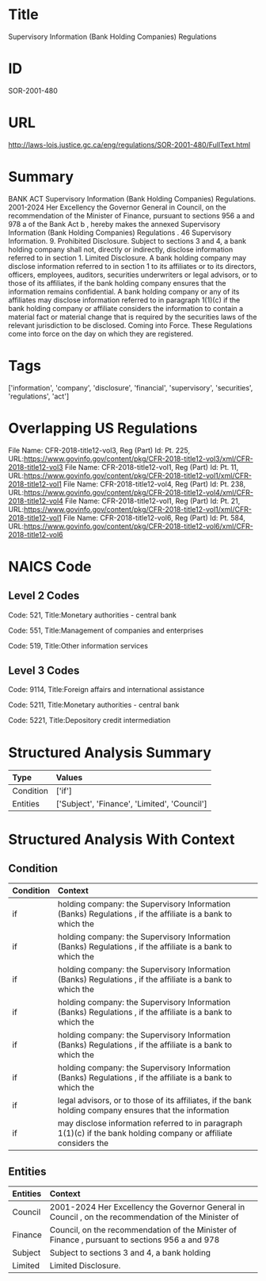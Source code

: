 # Title
Supervisory Information (Bank Holding Companies) Regulations


# ID
SOR-2001-480

# URL
http://laws-lois.justice.gc.ca/eng/regulations/SOR-2001-480/FullText.html


# Summary
BANK ACT Supervisory Information (Bank Holding Companies) Regulations.
2001-2024 Her Excellency the Governor General in Council, on the recommendation of the Minister of Finance, pursuant to sections 956 a  and 978 a  of the  Bank Act b , hereby makes the annexed  Supervisory Information (Bank Holding Companies) Regulations .
46 Supervisory Information.
9. Prohibited Disclosure.
Subject to sections 3 and 4, a bank holding company shall not, directly or indirectly, disclose information referred to in section 1.
Limited Disclosure.
A bank holding company may disclose information referred to in section 1 to its affiliates or to its directors, officers, employees, auditors, securities underwriters or legal advisors, or to those of its affiliates, if the bank holding company ensures that the information remains confidential.
A bank holding company or any of its affiliates may disclose information referred to in paragraph 1(1)(c) if the bank holding company or affiliate considers the information to contain a material fact or material change that is required by the securities laws of the relevant jurisdiction to be disclosed.
Coming into Force.
These Regulations come into force on the day on which they are registered.


# Tags
['information', 'company', 'disclosure', 'financial', 'supervisory', 'securities', 'regulations', 'act']


# Overlapping US Regulations
File Name: CFR-2018-title12-vol3, Reg (Part) Id: Pt. 225, URL:https://www.govinfo.gov/content/pkg/CFR-2018-title12-vol3/xml/CFR-2018-title12-vol3
File Name: CFR-2018-title12-vol1, Reg (Part) Id: Pt. 11, URL:https://www.govinfo.gov/content/pkg/CFR-2018-title12-vol1/xml/CFR-2018-title12-vol1
File Name: CFR-2018-title12-vol4, Reg (Part) Id: Pt. 238, URL:https://www.govinfo.gov/content/pkg/CFR-2018-title12-vol4/xml/CFR-2018-title12-vol4
File Name: CFR-2018-title12-vol1, Reg (Part) Id: Pt. 21, URL:https://www.govinfo.gov/content/pkg/CFR-2018-title12-vol1/xml/CFR-2018-title12-vol1
File Name: CFR-2018-title12-vol6, Reg (Part) Id: Pt. 584, URL:https://www.govinfo.gov/content/pkg/CFR-2018-title12-vol6/xml/CFR-2018-title12-vol6



# NAICS Code
## Level 2 Codes
Code: 521, Title:Monetary authorities - central bank

Code: 551, Title:Management of companies and enterprises

Code: 519, Title:Other information services




## Level 3 Codes
Code: 9114, Title:Foreign affairs and international assistance

Code: 5211, Title:Monetary authorities - central bank

Code: 5221, Title:Depository credit intermediation







# Structured Analysis Summary
| Type      | Values                                       |
|:----------|:---------------------------------------------|
| Condition | ['if']                                       |
| Entities  | ['Subject', 'Finance', 'Limited', 'Council'] |


# Structured Analysis With Context
 


## Condition
| Condition   | Context                                                                                                          |
|:------------|:-----------------------------------------------------------------------------------------------------------------|
| if          | holding company: the Supervisory Information (Banks) Regulations , if the affiliate is a bank to which the       |
| if          | holding company: the Supervisory Information (Banks) Regulations , if the affiliate is a bank to which the       |
| if          | holding company: the Supervisory Information (Banks) Regulations , if the affiliate is a bank to which the       |
| if          | holding company: the Supervisory Information (Banks) Regulations , if the affiliate is a bank to which the       |
| if          | holding company: the Supervisory Information (Banks) Regulations , if the affiliate is a bank to which the       |
| if          | holding company: the Supervisory Information (Banks) Regulations , if the affiliate is a bank to which the       |
| if          | legal advisors, or to those of its affiliates, if the bank holding company ensures that the information          |
| if          | may disclose information referred to in paragraph 1(1)(c) if the bank holding company or affiliate considers the |


## Entities
| Entities   | Context                                                                                              |
|:-----------|:-----------------------------------------------------------------------------------------------------|
| Council    | 2001-2024 Her Excellency the Governor General in  Council , on the recommendation of the Minister of |
| Finance    | Council, on the recommendation of the Minister of Finance , pursuant to sections 956 a and 978       |
| Subject    | Subject to sections 3 and 4, a bank holding                                                          |
| Limited    | Limited  Disclosure.                                                                                 |



